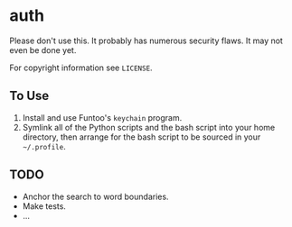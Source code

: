 auth
====

Please don't use this. It probably has numerous security flaws. It may not even be done yet.

For copyright information see `LICENSE`.

To Use
------

1. Install and use Funtoo's `keychain` program.
2. Symlink all of the Python scripts and the bash script into your home directory, then arrange for the bash script to be sourced in your `~/.profile`.

TODO
----

- Anchor the search to word boundaries.
- Make tests.
- ...

